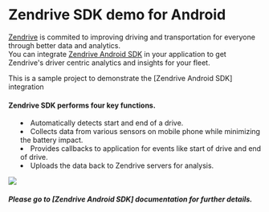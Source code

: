 # Zendrive SDK demo for Android
[Zendrive] is commited to improving driving and transportation for everyone through better data and analytics.
<br/>
You can integrate [Zendrive Android SDK] in your application to get Zendrive's driver centric analytics and insights for your fleet.
<p>This is a sample project to demonstrate the [Zendrive Android SDK] integration</p>

<h4>Zendrive SDK performs four key functions.</h4>
<ul style="list-style-position: inside">
<li> Automatically detects start and end of a drive.</li>
<li> Collects data from various sensors on mobile phone while minimizing the battery impact.</li>
<li> Provides callbacks to application for events like start of drive and end of drive.</li>
<li> Uploads the data back to Zendrive servers for analysis. </li>
</ul>

<p class="center">
<img src="http://developers.zendrive.com/static/img/dev_intro_1.png" /> 

<h5>Please go to [Zendrive Android SDK] documentation for further details.</h5>
<br/>
<br/>
<br/>


[Zendrive]: htttp://www.zendrive.com
[Zendrive Android SDK]: http://developers.zendrive.com/docs/android